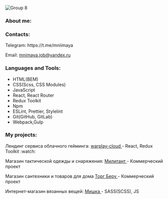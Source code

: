 
<!-- ![Frame 13](https://user-images.githubusercontent.com/93405011/230590011-d7d4cc6c-502e-4910-beba-809f309ca766.png) -->
![Group 8](https://github.com/Mniimaya/Mniimaya/assets/93405011/b27b6e0f-d3f9-4e2a-a43f-cbc164ac6fc9)


<h3 align="left">About me:</h3>
<h3 align="left">Contacts:</h3>
<p align="left">
  Telegram: https://t.me/mniimaya
</p>
<p align="left">
  Email: <a href="mailto:mnimaya.job@yandex.ru">mnimaya.job@yandex.ru</a>
</p>
<h3 align="left">Languages and Tools:</h3>

- HTML(BEM)
- CSS(Scss, CSS Modules)
- JavaScript
- React, React Router 
- Redux Toolkit
- Npm
- ESLint, Prettier, Stylelint
- Git(GitHub, GitLab)
- Webpack,Gulp


<h3 align="left">My projects:</h3>
<p>Лендинг сервиса облачного гейминга: <a href="https://warplay-cloud-react-puqhhd48f-mniimaya.vercel.app"> warplay-cloud </a> - React, Redux Toolkit :watch:<br></p>
<p>Магазин тактической одежды и снаряжения: <a href="https://militant.ru"> Милитант </a> - Коммерческий проект</br></p>
<p>Магазин сантехники и товаров для дома <a href="https://torgberu.ru"> Торг Беру </a> - Коммерческий проект</br></p>
<p>Интернет-магазин вязанных вещей: <a href="https://mniimaya.github.io/mishka/"> Мишка </a> - SASS(SCSS), JS</br></p>
